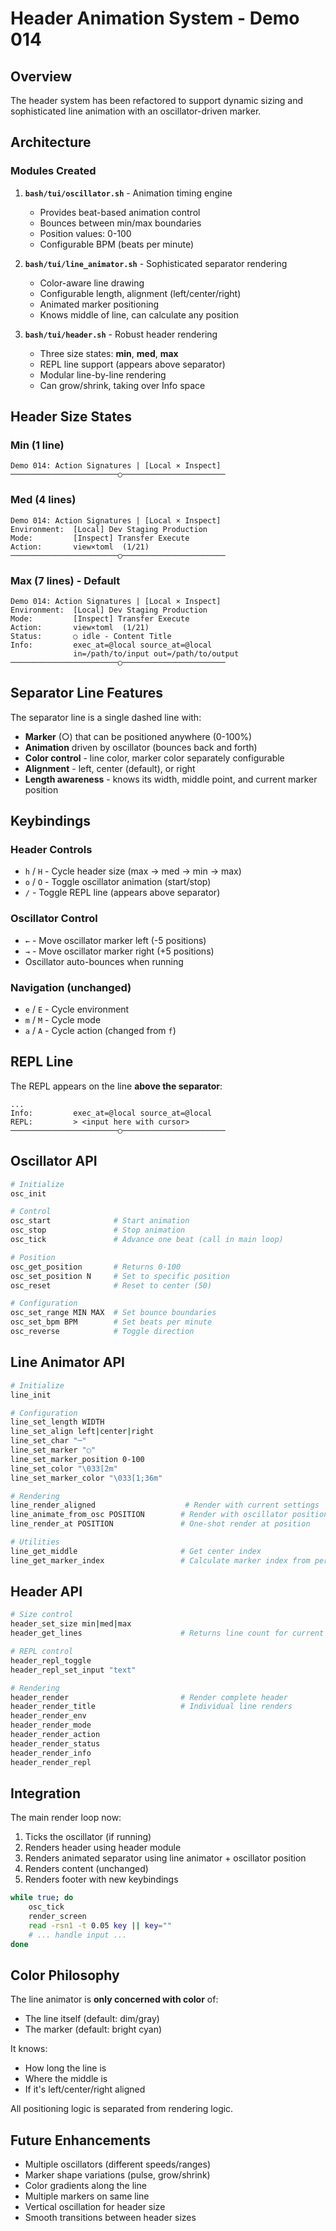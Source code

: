 # Header Animation System - Demo 014

## Overview

The header system has been refactored to support dynamic sizing and sophisticated line animation with an oscillator-driven marker.

## Architecture

### Modules Created

1. **`bash/tui/oscillator.sh`** - Animation timing engine
   - Provides beat-based animation control
   - Bounces between min/max boundaries
   - Position values: 0-100
   - Configurable BPM (beats per minute)

2. **`bash/tui/line_animator.sh`** - Sophisticated separator rendering
   - Color-aware line drawing
   - Configurable length, alignment (left/center/right)
   - Animated marker positioning
   - Knows middle of line, can calculate any position

3. **`bash/tui/header.sh`** - Robust header rendering
   - Three size states: **min**, **med**, **max**
   - REPL line support (appears above separator)
   - Modular line-by-line rendering
   - Can grow/shrink, taking over Info space

## Header Size States

### Min (1 line)
```
Demo 014: Action Signatures | [Local × Inspect]
────────────────────────○───────────────────────
```

### Med (4 lines)
```
Demo 014: Action Signatures | [Local × Inspect]
Environment:  [Local] Dev Staging Production
Mode:         [Inspect] Transfer Execute
Action:       view×toml  (1/21)
────────────────────────○───────────────────────
```

### Max (7 lines) - Default
```
Demo 014: Action Signatures | [Local × Inspect]
Environment:  [Local] Dev Staging Production
Mode:         [Inspect] Transfer Execute
Action:       view×toml  (1/21)
Status:       ○ idle - Content Title
Info:         exec_at=@local source_at=@local
              in=/path/to/input out=/path/to/output
────────────────────────○───────────────────────
```

## Separator Line Features

The separator line is a single dashed line with:
- **Marker** (○) that can be positioned anywhere (0-100%)
- **Animation** driven by oscillator (bounces back and forth)
- **Color control** - line color, marker color separately configurable
- **Alignment** - left, center (default), or right
- **Length awareness** - knows its width, middle point, and current marker position

## Keybindings

### Header Controls
- `h` / `H` - Cycle header size (max → med → min → max)
- `o` / `O` - Toggle oscillator animation (start/stop)
- `/` - Toggle REPL line (appears above separator)

### Oscillator Control
- `←` - Move oscillator marker left (-5 positions)
- `→` - Move oscillator marker right (+5 positions)
- Oscillator auto-bounces when running

### Navigation (unchanged)
- `e` / `E` - Cycle environment
- `m` / `M` - Cycle mode
- `a` / `A` - Cycle action (changed from `f`)

## REPL Line

The REPL appears on the line **above the separator**:
```
...
Info:         exec_at=@local source_at=@local
REPL:         > <input here with cursor>
────────────────────────○───────────────────────
```

## Oscillator API

```bash
# Initialize
osc_init

# Control
osc_start              # Start animation
osc_stop               # Stop animation
osc_tick               # Advance one beat (call in main loop)

# Position
osc_get_position       # Returns 0-100
osc_set_position N     # Set to specific position
osc_reset              # Reset to center (50)

# Configuration
osc_set_range MIN MAX  # Set bounce boundaries
osc_set_bpm BPM        # Set beats per minute
osc_reverse            # Toggle direction
```

## Line Animator API

```bash
# Initialize
line_init

# Configuration
line_set_length WIDTH
line_set_align left|center|right
line_set_char "─"
line_set_marker "○"
line_set_marker_position 0-100
line_set_color "\033[2m"
line_set_marker_color "\033[1;36m"

# Rendering
line_render_aligned                    # Render with current settings
line_animate_from_osc POSITION        # Render with oscillator position
line_render_at POSITION               # One-shot render at position

# Utilities
line_get_middle                       # Get center index
line_get_marker_index                 # Calculate marker index from percentage
```

## Header API

```bash
# Size control
header_set_size min|med|max
header_get_lines                      # Returns line count for current size

# REPL control
header_repl_toggle
header_repl_set_input "text"

# Rendering
header_render                         # Render complete header
header_render_title                   # Individual line renders
header_render_env
header_render_mode
header_render_action
header_render_status
header_render_info
header_render_repl
```

## Integration

The main render loop now:
1. Ticks the oscillator (if running)
2. Renders header using header module
3. Renders animated separator using line animator + oscillator position
4. Renders content (unchanged)
5. Renders footer with new keybindings

```bash
while true; do
    osc_tick
    render_screen
    read -rsn1 -t 0.05 key || key=""
    # ... handle input ...
done
```

## Color Philosophy

The line animator is **only concerned with color** of:
- The line itself (default: dim/gray)
- The marker (default: bright cyan)

It knows:
- How long the line is
- Where the middle is
- If it's left/center/right aligned

All positioning logic is separated from rendering logic.

## Future Enhancements

- Multiple oscillators (different speeds/ranges)
- Marker shape variations (pulse, grow/shrink)
- Color gradients along the line
- Multiple markers on same line
- Vertical oscillation for header size
- Smooth transitions between header sizes
